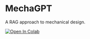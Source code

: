 # MechaGPT
A RAG approach to mechanical design.

[![Open In Colab](https://colab.research.google.com/assets/colab-badge.svg)]([https://colab.research.google.com/github/include07/MechaGPT/blob/main/main.ipynb](https://colab.research.google.com/drive/1rZektpX90aroGE3OcnAhmHp2RIiJhkSk#scrollTo=T0U0FHEJj1Fa))
